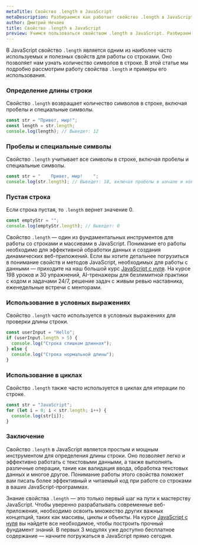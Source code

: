 ```yaml
---
metaTitle: Свойство .length в JavaScript
metaDescription: Разбираемся как работает свойство .length в JavaScript
author: Дмитрий Нечаев
title: Свойство .length в JavaScript
preview: Учимся пользоваться свойством .length в JavaScript. Разбираем примеры использования
---
```


В JavaScript свойство `.length` является одним из наиболее часто используемых и полезных свойств для работы со строками. Оно позволяет нам узнать количество символов в строке. В этой статье мы подробно рассмотрим работу свойства `.length` и примеры его использования.

### Определение длины строки

Свойство `.length` возвращает количество символов в строке, включая пробелы и специальные символы.

```jsx
const str = "Привет, мир!";
const length = str.length;
console.log(length); // Выведет: 12

```

### Пробелы и специальные символы

Свойство `.length` учитывает все символы в строке, включая пробелы и специальные символы.

```jsx
const str = "    Привет, мир!    ";
console.log(str.length); // Выведет: 18, включая пробелы в начале и конце строки

```

### Пустая строка

Если строка пустая, то `.length` вернет значение 0.

```jsx
const emptyStr = "";
console.log(emptyStr.length); // Выведет: 0

```

Свойство `.length` — один из фундаментальных инструментов для работы со строками и массивами в JavaScript. Понимание его работы необходимо для эффективной обработки данных и создания динамических веб-приложений. Если вы хотите детальнее погрузиться в понимание свойств и методов JavaScript, необходимых для работы с данными — приходите на наш большой курс [JavaScript с нуля](https://purpleschool.ru/course/javascript-basics?utm_source=knowledgebase&utm_medium=text&utm_campaign=svoystvo-length-v-javascript). На курсе 198 уроков и 30 упражнений, AI-тренажеры для безлимитной практики с кодом и задачами 24/7, решение задач с живым ревью наставника, еженедельные встречи с менторами.

### Использование в условных выражениях

Свойство `.length` часто используется в условных выражениях для проверки длины строки.

```jsx
const userInput = "Hello";
if (userInput.length > 5) {
  console.log("Строка слишком длинная");
} else {
  console.log("Строка нормальной длины");
}

```

### Использование в циклах

Свойство `.length` также часто используется в циклах для итерации по строке.

```jsx
const str = "JavaScript";
for (let i = 0; i < str.length; i++) {
  console.log(str[i]);
}

```

### Заключение

Свойство `.length` в JavaScript является простым и мощным инструментом для определения длины строки. Оно позволяет легко и эффективно работать с текстовыми данными, а также выполнять различные операции, такие как валидация ввода, обработка текстовых данных и многое другое. Понимание работы этого свойства поможет вам писать более эффективный и читаемый код при работе со строками в ваших JavaScript-программах.

Знание свойства `.length` — это только первый шаг на пути к мастерству JavaScript. Чтобы уверенно разрабатывать современные веб-приложения, необходимо освоить множество других важных концепций, таких как массивы, циклы и объекты. На курсе [JavaScript с нуля](https://purpleschool.ru/course/javascript-basics?utm_source=knowledgebase&utm_medium=text&utm_campaign=svoystvo-length-v-javascript) вы найдете все необходимое, чтобы построить прочный фундамент знаний. В первых 3 модулях уже доступно бесплатное содержание — начните погружаться в JavaScript прямо сегодня.
